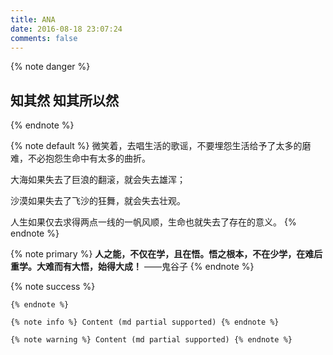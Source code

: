 ```yaml
---
title: ANA
date: 2016-08-18 23:07:24
comments: false
---
```



{% note danger %}
## 知其然 知其所以然 ##
{% endnote %}

{% note default %}
  微笑着，去唱生活的歌谣，不要埋怨生活给予了太多的磨难，不必抱怨生命中有太多的曲折。

  大海如果失去了巨浪的翻滚，就会失去雄浑；

  沙漠如果失去了飞沙的狂舞，就会失去壮观。

  人生如果仅去求得两点一线的一帆风顺，生命也就失去了存在的意义。
{% endnote %}

{% note primary %}
**人之能，不仅在学，且在悟。悟之根本，不在少学，在难后重学。大难而有大悟，始得大成！**   ——鬼谷子
{% endnote %}

{% note success %}
~~~***每一件事到最后都是好事，如果不是，说明还没到最后***~~~
{% endnote %}

{% note info %} Content (md partial supported) {% endnote %}

{% note warning %} Content (md partial supported) {% endnote %}
